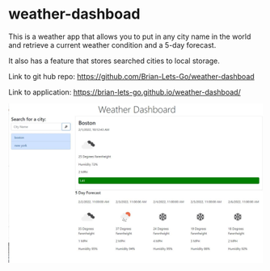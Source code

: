 # weather-dashboad

This is a weather app that allows you to put in any city name in the world and retrieve a current weather condition and a 5-day forecast.

It also has a feature that stores searched cities to local storage.

Link to git hub repo:
https://github.com/Brian-Lets-Go/weather-dashboad

Link to application:
https://brian-lets-go.github.io/weather-dashboad/

![Screenshot of Weather App](assets\Screenshot.JPG "Screenshot")

